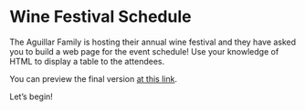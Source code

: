 # Wine Festival Schedule

The Aguillar Family is hosting their annual wine festival and they have asked you to build a web page for the event schedule! Use your knowledge of HTML to display a table to the attendees.

You can preview the final version  [at this link](https://content.codecademy.com/courses/learn-html-tables/index.html).

Let’s begin!